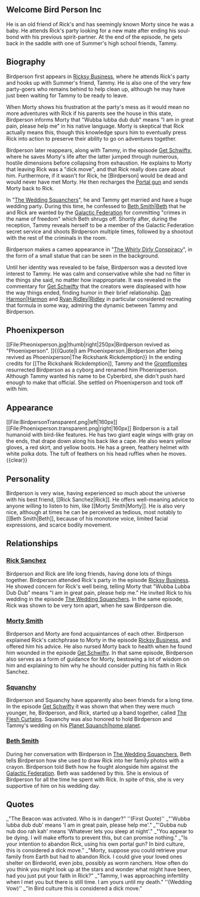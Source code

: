 ## Welcome Bird Person Inc

He is an old friend of Rick's and has seemingly known Morty since he was a baby.
He attends Rick's party looking for a new mate after ending his soul-bond with
his previous spirit-partner. At the end of the episode, he gets back in the
saddle with one of Summer's high school friends, Tammy.

## Biography

Birdperson first appears in
[Ricksy Business](http://rickandmorty.wikia.com/wiki/Ricksy_Business), where he
attends Rick's party and hooks up with Summer's friend, Tammy. He is also one of
the very few party-goers who remains behind to help clean up, although he may
have just been waiting for Tammy to be ready to leave.

When Morty shows his frustration at the party's mess as it would mean no more
adventures with Rick if his parents see the house in this state, Birdperson
informs Morty that "Wubba lubba dub dub" means "I am in great pain, please help
me" in his native language. Morty is skeptical that Rick actually means this,
though this knowledge spurs him to eventually press Rick into action to preserve
their ability to go on adventures together.

Birdperson later reappears, along with Tammy, in the episode
[Get Schwifty](https://www.youtube.com/watch?v=I1188GO4p1E), where he saves
Morty's life after the latter jumped through numerous, hostile dimensions before
collapsing from exhaustion. He explains to Morty that leaving Rick was a "dick
move", and that Rick really does care about him. Furthermore, if it wasn't for
Rick, he [Birdperson] would be dead and would never have met Morty. He then
recharges the
[Portal gun](http://rickandmorty.wikia.com/wiki/Portal_gun_and_Portal_technology)
and sends Morty back to Rick.

In
"[The Wedding Squanchers](http://rickandmorty.wikia.com/wiki/The_Wedding_Squanchers)",
he and Tammy get married and have a huge wedding party. During this time, he
confessed to [Beth Smith|Beth](http://rickandmorty.wikia.com/wiki/Beth_Smith)
that he and Rick are wanted by the
[Galactic Federation](http://rickandmorty.wikia.com/wiki/Galactic_Federation)
for committing "crimes in the name of freedom" which Beth shrugs off. Shortly
after, during the reception, Tammy reveals herself to be a member of the
Galactic Federation secret service and shoots Birdperson multiple times,
followed by a shootout with the rest of the criminals in the room.

Birdperson makes a cameo appearance in
"[The Whirly Dirly Conspiracy](http://rickandmorty.wikia.com/wiki/The_Whirly_Dirly_Conspiracy)",
in the form of a small statue that can be seen in the background.

Until her identity was revealed to be false, Birdperson was a devoted love
interest to Tammy. He was calm and conservative while she had no filter in the
things she said, no matter how inappropriate. It was revealed in the commentary
for [Get Schwifty](https://www.youtube.com/watch?v=I1188GO4p1E) that the
creators were displeased with how the way things ended, finding humor in their
brief relationship.
[Dan Harmon|Harmon](https://es.wikipedia.org/wiki/Dan_Harmon) and
[Ryan Ridley|Ridley](http://rickandmorty.wikia.com/wiki/Ryan_Ridley) in
particular considered recreating that formula in some way, admiring the dynamic
between Tammy and Birdperson.

## Phoenixperson

[[File:Pheonixperson.jpg|thumb|right|250px|Birdperson revived as
"Phoenixperson". ]]{{Quote|I am Phoenixperson.|Birdperson after being revived as
Phoenixperson|The Rickshank Rickdemption}} In the ending credits for [[The
Rickshank Rickdemption]], Tammy and the
[Gromflomites](http://rickandmorty.wikia.com/wiki/Gromflamites) resurrected
Birdperson as a cyborg and renamed him Phoenixperson. Although Tammy wanted his
name to be Cyberbird, she didn't push hard enough to make that official. She
settled on Phoenixperson and took off with him.

## Appearance

[[File:BirdpersonTransparent.png|left|160px]]
[[File:Phoenixperson.transparent.png|right|160px]] Birdperson is a tall humanoid
with bird-like features. He has two giant eagle wings with gray on the ends,
that drape down along his back like a cape. He also wears yellow gloves, a red
skirt, and yellow boots. He has a green, feathery helmet with white polka dots.
The tuft of feathers on his head ruffles when he moves. {{clear}}

## Personality

Birdperson is very wise, having experienced so much about the universe with his
best friend, [[Rick Sanchez|Rick]]. He offers well-meaning advice to anyone
willing to listen to him, like [[Morty Smith|Morty]]. He is also very nice,
although at times he can be perceived as tedious, most notably to [[Beth
Smith|Beth]], because of his monotone voice, limited facial expressions, and
scarce bodily movement.

## Relationships

### [Rick Sanchez](http://rickandmorty.wikia.com/wiki/Rick_Sanchez)

Birdperson and Rick are life long friends, having done lots of things together.
Birdperson attended Rick's party in the episode
[Ricksy Business](http://rickandmorty.wikia.com/wiki/Ricksy_Business). He showed
concern for Rick's well being, telling Morty that "Wubba Lubba Dub Dub" means "I
am in great pain, please help me." He invited Rick to his wedding in the episode
[The Wedding Squanchers](http://rickandmorty.wikia.com/wiki/The_Wedding_Squanchers).
In the same episode, Rick was shown to be very torn apart, when he saw
Birdperson die.

### [Morty Smith](http://rickandmorty.wikia.com/wiki/Morty_Smith)

Birdperson and Morty are fond acquaintances of each other. Birdperson explained
Rick's catchphrase to Morty in the episode
[Ricksy Business](http://rickandmorty.wikia.com/wiki/Ricksy_Business), and
offered him his advice. He also nursed Morty back to health when he found him
wounded in the episode
[Get Schwifty](https://www.youtube.com/watch?v=I1188GO4p1E). In that same
episode, Birdperson also serves as a form of guidance for Morty, bestowing a lot
of wisdom on him and explaining to him why he should consider putting his faith
in Rick Sanchez.

### [Squanchy](http://rickandmorty.wikia.com/wiki/Squanchy)

Birdperson and Squanchy have apparently also been friends for a long time. In
the episode [Get Schwifty](https://www.youtube.com/watch?v=I1188GO4p1E) it was
shown that when they were much younger, he, Birdperson, and Rick, started up a
band together, called
[The Flesh Curtains](http://rickandmorty.wikia.com/wiki/The_Flesh_Curtains).
Squanchy was also honored to hold Birdperson and Tammy's wedding on his
[Planet Squanch|home planet](http://rickandmorty.wikia.com/wiki/Planet_Squanch).

### [Beth Smith](http://rickandmorty.wikia.com/wiki/Beth_Smith)

During her conversation with Birdperson in
[The Wedding Squanchers](http://rickandmorty.wikia.com/wiki/The_Wedding_Squanchers),
Beth tells Birdperson how she used to draw Rick into her family photos with a
crayon. Birdperson told Beth how he fought alongside him against the
[Galactic Federation](http://rickandmorty.wikia.com/wiki/Galactic_Federation).
Beth was saddened by this. She is envious of Birdperson for all the time he
spent with Rick. In spite of this, she is very supportive of him on his wedding
day.

## Quotes

_"The Beacon was activated. Who is in danger?" ''(First Quote)'' _"'Wubba lubba
dub dub' means 'I am in great pain, please help me'." _"'Gubba nub nub doo rah
kah' means 'Whatever lets you sleep at night'." _"You appear to be dying. I will
make efforts to prevent this, but can promise nothing." _"Is your intention to
abandon Rick, using his own portal gun? In bird culture, this is considered a
dick move." _"Morty, suppose you could retrieve your family from Earth but had
to abandon Rick. I could give your loved ones shelter on Birdworld, even jobs,
possibly as worm ranchers. How often do you think you might look up at the stars
and wonder what might have been, had you just put your faith in Rick?" _"Tammy,
I was approaching infertility when I met you but there is still time. I am yours
until my death." ''(Wedding Vow)'' _"In Bird culture this is considered a dick
move."
